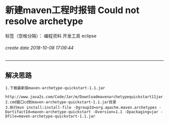 ﻿# 新建maven工程时报错 Could not resolve archetype

标签（空格分隔）： 编程资料 开发工具 eclipse
###### create date 2018-10-08 17:09:44
---

## 解决思路
    1.下载最新版maven-archetype-quickstart-1.1.jar
        http://www.java2s.com/Code/Jar/m/Downloadmavenarchetypequickstart11jar.htm
    2.cmd窗口cd到maven-archetype-quickstart-1.1.jar目录
    3.执行mvn install:install-file -DgroupId=org.apache.maven.archetypes -DartifactId=maven-archetype-quickstart -Dversion=1.1 -Dpackaging=jar -Dfile=maven-archetype-quickstart-1.1.jar

